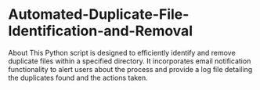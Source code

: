 # Automated-Duplicate-File-Identification-and-Removal
About This Python script is designed to efficiently identify and remove duplicate files within a specified directory. It incorporates email notification functionality to alert users about the process and provide a log file detailing the duplicates found and the actions taken.
